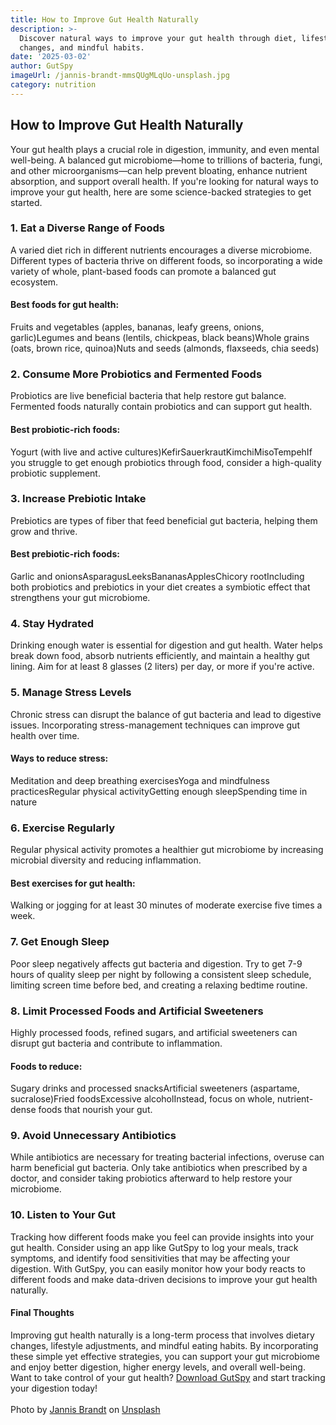 ```yaml
---
title: How to Improve Gut Health Naturally
description: >-
  Discover natural ways to improve your gut health through diet, lifestyle
  changes, and mindful habits.
date: '2025-03-02'
author: GutSpy
imageUrl: /jannis-brandt-mmsQUgMLqUo-unsplash.jpg
category: nutrition
---
```


## How to Improve Gut Health Naturally

Your gut health plays a crucial role in digestion, immunity, and even mental well-being. A balanced gut microbiome—home to trillions of bacteria, fungi, and other microorganisms—can help prevent bloating, enhance nutrient absorption, and support overall health. If you're looking for natural ways to improve your gut health, here are some science-backed strategies to get started.

### 1. Eat a Diverse Range of Foods

A varied diet rich in different nutrients encourages a diverse microbiome. Different types of bacteria thrive on different foods, so incorporating a wide variety of whole, plant-based foods can promote a balanced gut ecosystem.

#### Best foods for gut health:

Fruits and vegetables (apples, bananas, leafy greens, onions, garlic)Legumes and beans (lentils, chickpeas, black beans)Whole grains (oats, brown rice, quinoa)Nuts and seeds (almonds, flaxseeds, chia seeds)

### 2. Consume More Probiotics and Fermented Foods

Probiotics are live beneficial bacteria that help restore gut balance. Fermented foods naturally contain probiotics and can support gut health.

#### Best probiotic-rich foods:

Yogurt (with live and active cultures)KefirSauerkrautKimchiMisoTempehIf you struggle to get enough probiotics through food, consider a high-quality probiotic supplement.

### 3. Increase Prebiotic Intake

Prebiotics are types of fiber that feed beneficial gut bacteria, helping them grow and thrive.

#### Best prebiotic-rich foods:

Garlic and onionsAsparagusLeeksBananasApplesChicory rootIncluding both probiotics and prebiotics in your diet creates a symbiotic effect that strengthens your gut microbiome.

### 4. Stay Hydrated

Drinking enough water is essential for digestion and gut health. Water helps break down food, absorb nutrients efficiently, and maintain a healthy gut lining. Aim for at least 8 glasses (2 liters) per day, or more if you're active.

### 5. Manage Stress Levels

Chronic stress can disrupt the balance of gut bacteria and lead to digestive issues. Incorporating stress-management techniques can improve gut health over time.

#### Ways to reduce stress:

Meditation and deep breathing exercisesYoga and mindfulness practicesRegular physical activityGetting enough sleepSpending time in nature

### 6. Exercise Regularly

Regular physical activity promotes a healthier gut microbiome by increasing microbial diversity and reducing inflammation.

#### Best exercises for gut health:

Walking or jogging for at least 30 minutes of moderate exercise five times a week.

### 7. Get Enough Sleep

Poor sleep negatively affects gut bacteria and digestion. Try to get 7-9 hours of quality sleep per night by following a consistent sleep schedule, limiting screen time before bed, and creating a relaxing bedtime routine.

### 8. Limit Processed Foods and Artificial Sweeteners

Highly processed foods, refined sugars, and artificial sweeteners can disrupt gut bacteria and contribute to inflammation.

#### Foods to reduce:

Sugary drinks and processed snacksArtificial sweeteners (aspartame, sucralose)Fried foodsExcessive alcoholInstead, focus on whole, nutrient-dense foods that nourish your gut.

### 9. Avoid Unnecessary Antibiotics

While antibiotics are necessary for treating bacterial infections, overuse can harm beneficial gut bacteria. Only take antibiotics when prescribed by a doctor, and consider taking probiotics afterward to help restore your microbiome.

### 10. Listen to Your Gut

Tracking how different foods make you feel can provide insights into your gut health. Consider using an app like GutSpy to log your meals, track symptoms, and identify food sensitivities that may be affecting your digestion. With GutSpy, you can easily monitor how your body reacts to different foods and make data-driven decisions to improve your gut health naturally.

#### Final Thoughts

Improving gut health naturally is a long-term process that involves dietary changes, lifestyle adjustments, and mindful eating habits. By incorporating these simple yet effective strategies, you can support your gut microbiome and enjoy better digestion, higher energy levels, and overall well-being. Want to take control of your gut health? [Download GutSpy](https://apple.co/43azHhK) and start tracking your digestion today!\
\
Photo by [Jannis Brandt](https://unsplash.com/@jannisbrandt?utm_content=creditCopyText\&utm_medium=referral\&utm_source=unsplash) on [Unsplash](https://unsplash.com/photos/flat-lay-photography-of-fruits-on-plate-mmsQUgMLqUo?utm_content=creditCopyText\&utm_medium=referral\&utm_source=unsplash)
